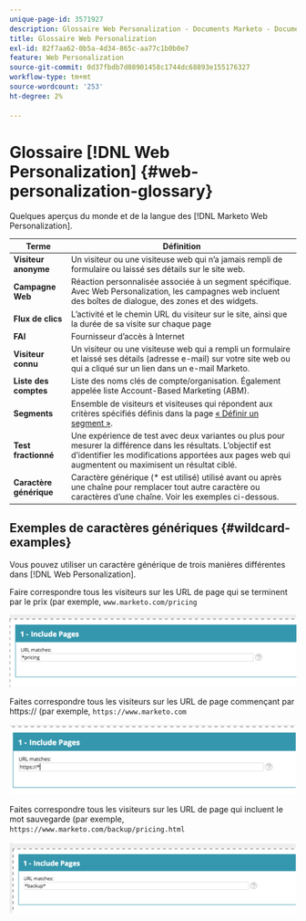 ```yaml
---
unique-page-id: 3571927
description: Glossaire Web Personalization - Documents Marketo - Documentation du produit
title: Glossaire Web Personalization
exl-id: 82f7aa62-0b5a-4d34-865c-aa77c1b0b0e7
feature: Web Personalization
source-git-commit: 0d37fbdb7d08901458c1744dc68893e155176327
workflow-type: tm+mt
source-wordcount: '253'
ht-degree: 2%

---
```


# Glossaire [!DNL Web Personalization] {#web-personalization-glossary}

Quelques aperçus du monde et de la langue des [!DNL Marketo Web Personalization].

| Terme | Définition |
|---|---|
| **Visiteur anonyme** | Un visiteur ou une visiteuse web qui n’a jamais rempli de formulaire ou laissé ses détails sur le site web. |
| **Campagne Web** | Réaction personnalisée associée à un segment spécifique. Avec Web Personalization, les campagnes web incluent des boîtes de dialogue, des zones et des widgets. |
| **Flux de clics** | L’activité et le chemin URL du visiteur sur le site, ainsi que la durée de sa visite sur chaque page |
| **FAI** | Fournisseur d’accès à Internet |
| **Visiteur connu** | Un visiteur ou une visiteuse web qui a rempli un formulaire et laissé ses détails (adresse e-mail) sur votre site web ou qui a cliqué sur un lien dans un e-mail Marketo. |
| **Liste des comptes** | Liste des noms clés de compte/organisation. Également appelée liste Account-Based Marketing (ABM). |
| **Segments** | Ensemble de visiteurs et visiteuses qui répondent aux critères spécifiés définis dans la page [« Définir un segment »](/help/marketo/product-docs/web-personalization/using-web-segments/web-segments.md). |
| **Test fractionné** | Une expérience de test avec deux variantes ou plus pour mesurer la différence dans les résultats. L’objectif est d’identifier les modifications apportées aux pages web qui augmentent ou maximisent un résultat ciblé. |
| **Caractère générique** | Caractère générique (&#42; est utilisé) utilisé avant ou après une chaîne pour remplacer tout autre caractère ou caractères d’une chaîne. Voir les exemples ci-dessous. |

## Exemples de caractères génériques {#wildcard-examples}

Vous pouvez utiliser un caractère générique de trois manières différentes dans [!DNL Web Personalization].

Faire correspondre tous les visiteurs sur les URL de page qui se terminent par le prix (par exemple, `www.marketo.com/pricing`

![](assets/wildcard-example-1.png)

Faites correspondre tous les visiteurs sur les URL de page commençant par https:// (par exemple, `https://www.marketo.com`

![](assets/wildcard-example-2.png)

Faites correspondre tous les visiteurs sur les URL de page qui incluent le mot sauvegarde (par exemple, `https://www.marketo.com/backup/pricing.html`

![](assets/wildcard-example-3.png)
